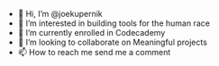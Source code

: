 - 👋 Hi, I’m @joekupernik
- 👀 I’m interested in building tools for the human race
- 🌱 I’m currently enrolled in Codecademy
- 💞️ I’m looking to collaborate on Meaningful projects
- 📫 How to reach me send me a comment 

<!---
joekupernik/joekupernik is a ✨ special ✨ repository because its `README.md` (this file) appears on your GitHub profile.
You can click the Preview link to take a look at your changes.
--->
